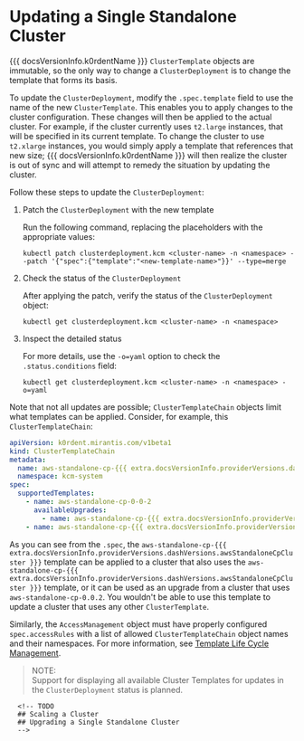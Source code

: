 # Updating a Single Standalone Cluster

{{{ docsVersionInfo.k0rdentName }}} `ClusterTemplate` objects are immutable, so the only way to change a `ClusterDeployment` is to change the template
that forms its basis. 

To update the `ClusterDeployment`, modify the `.spec.template` field to use the name of the new `ClusterTemplate`. 
This enables you to apply changes to the cluster configuration. These changes will then be applied to the actual 
cluster. For example, if the cluster currently uses `t2.large` instances, that will be specified in its current template. 
To change the cluster to use `t2.xlarge` instances, you would simply apply a template that references that new size; 
{{{ docsVersionInfo.k0rdentName }}} will then realize the cluster is out of sync and will attempt to remedy the situation by updating the cluster.

Follow these steps to update the `ClusterDeployment`:

1. Patch the `ClusterDeployment` with the new template

    Run the following command, replacing the placeholders with the appropriate values:

    ```shell
    kubectl patch clusterdeployment.kcm <cluster-name> -n <namespace> --patch '{"spec":{"template":"<new-template-name>"}}' --type=merge
    ```

2. Check the status of the `ClusterDeployment`

    After applying the patch, verify the status of the `ClusterDeployment` object:

    ```shell
    kubectl get clusterdeployment.kcm <cluster-name> -n <namespace>
    ```

3. Inspect the detailed status

    For more details, use the `-o=yaml` option to check the `.status.conditions` field:

    ```shell
    kubectl get clusterdeployment.kcm <cluster-name> -n <namespace> -o=yaml
    ```

Note that not all updates are possible; `ClusterTemplateChain` objects limit what templates can be applied.  Consider,
for example, this `ClusterTemplateChain`:

```yaml
apiVersion: k0rdent.mirantis.com/v1beta1
kind: ClusterTemplateChain
metadata:
  name: aws-standalone-cp-{{{ extra.docsVersionInfo.providerVersions.dashVersions.awsStandaloneCpCluster }}}
  namespace: kcm-system
spec:
  supportedTemplates:
    - name: aws-standalone-cp-0-0-2
      availableUpgrades:
        - name: aws-standalone-cp-{{{ extra.docsVersionInfo.providerVersions.dashVersions.awsStandaloneCpCluster }}}
    - name: aws-standalone-cp-{{{ extra.docsVersionInfo.providerVersions.dashVersions.awsStandaloneCpCluster }}}
```

As you can see from the `.spec`, the `aws-standalone-cp-{{{ extra.docsVersionInfo.providerVersions.dashVersions.awsStandaloneCpCluster }}}` template can be applied to a cluster that also uses
the `aws-standalone-cp-{{{ extra.docsVersionInfo.providerVersions.dashVersions.awsStandaloneCpCluster }}}` template, or it can be used as an upgrade from a cluster that uses `aws-standalone-cp-0.0.2`.
You wouldn't be able to use this template to update a cluster that uses any other `ClusterTemplate`.

Similarly, the `AccessManagement` object must have properly configured `spec.accessRules` with a list of allowed 
`ClusterTemplateChain` object names and their namespaces. For more information, see [Template Life Cycle Management](../../reference/template/index.md#template-life-cycle-management).

> NOTE:  
> Support for displaying all available Cluster Templates for updates in the `ClusterDeployment` status is planned.

      <!-- TODO
      ## Scaling a Cluster 
      ## Upgrading a Single Standalone Cluster 
      -->